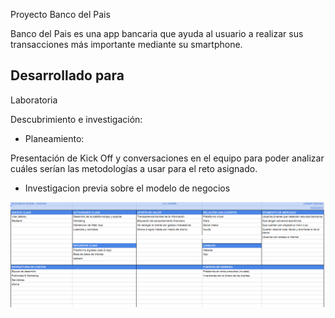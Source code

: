 Proyecto Banco del Pais

Banco del Pais es una app bancaria que ayuda al usuario a realizar sus transacciones más importante mediante su smartphone. 



Desarrollado para
--------------------------------------------------------------------------------
 Laboratoria



Descubrimiento e investigación:

- Planeamiento:

Presentación de Kick Off y conversaciones en el equipo para poder analizar cuáles serían las metodologías a usar para el reto asignado.

- Investigacion previa sobre el modelo de negocios 

<img src="img/Modelodenegocios.png" alt="">


